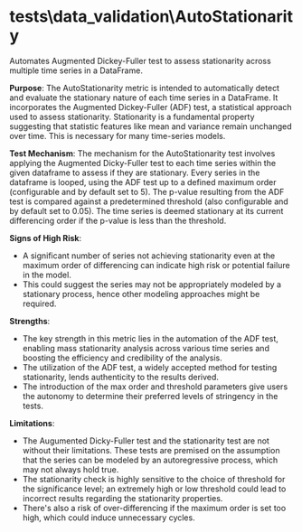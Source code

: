 # tests\data_validation\AutoStationarity

Automates Augmented Dickey-Fuller test to assess stationarity across multiple time series in a DataFrame.

**Purpose**: The AutoStationarity metric is intended to automatically detect and evaluate the stationary nature of
each time series in a DataFrame. It incorporates the Augmented Dickey-Fuller (ADF) test, a statistical approach
used to assess stationarity. Stationarity is a fundamental property suggesting that statistic features like mean
and variance remain unchanged over time. This is necessary for many time-series models.

**Test Mechanism**: The mechanism for the AutoStationarity test involves applying the Augmented Dicky-Fuller test
to each time series within the given dataframe to assess if they are stationary. Every series in the dataframe is
looped, using the ADF test up to a defined maximum order (configurable and by default set to 5). The p-value
resulting from the ADF test is compared against a predetermined threshold (also configurable and by default set to
0.05). The time series is deemed stationary at its current differencing order if the p-value is less than the
threshold.

**Signs of High Risk**:
- A significant number of series not achieving stationarity even at the maximum order of differencing can indicate
high risk or potential failure in the model.
- This could suggest the series may not be appropriately modeled by a stationary process, hence other modeling
approaches might be required.


**Strengths**:
- The key strength in this metric lies in the automation of the ADF test, enabling mass stationarity analysis
across various time series and boosting the efficiency and credibility of the analysis.
- The utilization of the ADF test, a widely accepted method for testing stationarity, lends authenticity to the
results derived.
- The introduction of the max order and threshold parameters give users the autonomy to determine their preferred
levels of stringency in the tests.

**Limitations**:
- The Augumented Dicky-Fuller test and the stationarity test are not without their limitations. These tests are
premised on the assumption that the series can be modeled by an autoregressive process, which may not always hold
true.
- The stationarity check is highly sensitive to the choice of threshold for the significance level; an extremely
high or low threshold could lead to incorrect results regarding the stationarity properties.
- There's also a risk of over-differencing if the maximum order is set too high, which could induce unnecessary
cycles.